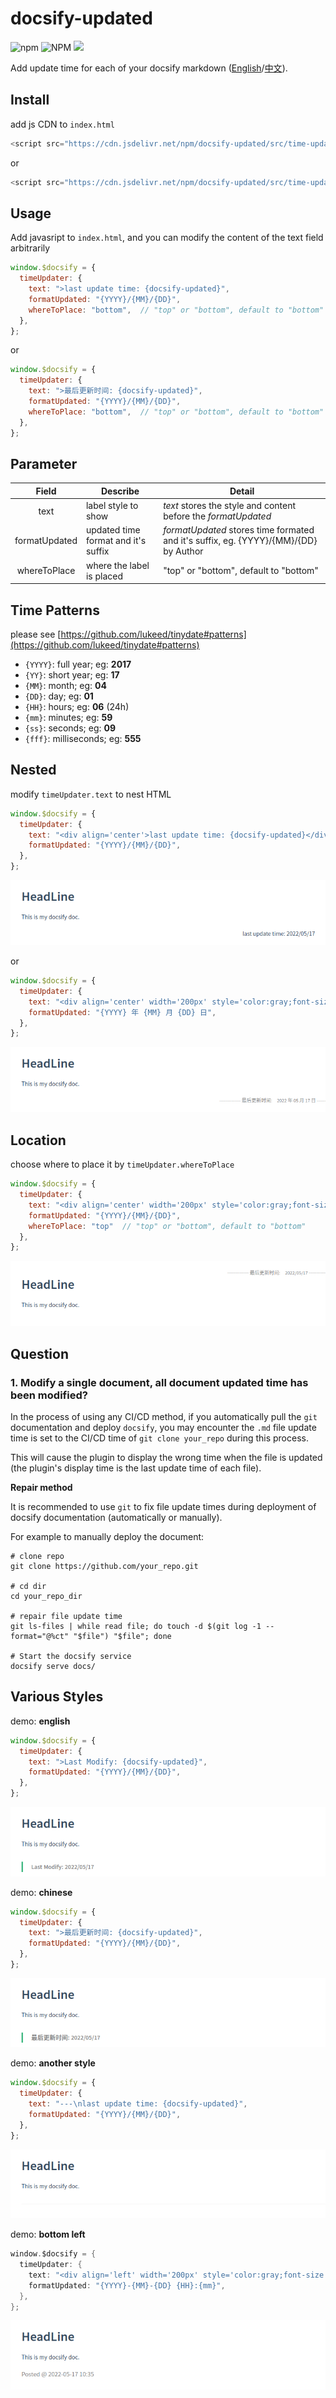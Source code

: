 # docsify-updated

![npm](https://img.shields.io/npm/v/docsify-updated) ![NPM](https://img.shields.io/npm/l/docsify-updated) [![](https://data.jsdelivr.com/v1/package/npm/docsify-updated/badge)](https://www.jsdelivr.com/package/npm/docsify-updated)

Add update time for each of your docsify markdown ([English](./README.md)/[中文](./zh-README.md)).

## Install

add js CDN to `index.html`

```javascript
<script src="https://cdn.jsdelivr.net/npm/docsify-updated/src/time-updater.min.js"></script>
```

or

```javascript
<script src="https://cdn.jsdelivr.net/npm/docsify-updated/src/time-updater.js"></script>
```

## Usage

Add javasript to `index.html`, and you can modify the content of the text field arbitrarily

```javascript
window.$docsify = {
  timeUpdater: {
    text: ">last update time: {docsify-updated}",
    formatUpdated: "{YYYY}/{MM}/{DD}",
    whereToPlace: "bottom",  // "top" or "bottom", default to "bottom"
  },
};
```

or

```javascript
window.$docsify = {
  timeUpdater: {
    text: ">最后更新时间: {docsify-updated}",
    formatUpdated: "{YYYY}/{MM}/{DD}",
    whereToPlace: "bottom",  // "top" or "bottom", default to "bottom"
  },
};
```

## Parameter

|     Field     | Describe                            | Detail                                                       |
| :-----------: | ----------------------------------- | ------------------------------------------------------------ |
|     text      | label style to show                 | *text* stores the style and content before the *formatUpdated* |
| formatUpdated | updated time format and it's suffix | *formatUpdated* stores time formated and it's suffix, eg. {YYYY}/{MM}/{DD} by Author |
| whereToPlace  | where the label is placed           | "top" or "bottom", default to "bottom"                       |

## Time Patterns

please see [https://github.com/lukeed/tinydate#patterns](https://github.com/lukeed/tinydate#patterns)

- `{YYYY}`: full year; eg: **2017**
- `{YY}`: short year; eg: **17**
- `{MM}`: month; eg: **04**
- `{DD}`: day; eg: **01**
- `{HH}`: hours; eg: **06** (24h)
- `{mm}`: minutes; eg: **59**
- `{ss}`: seconds; eg: **09**
- `{fff}`: milliseconds; eg: **555**

## Nested

modify `timeUpdater.text` to nest HTML

```javascript
window.$docsify = {
  timeUpdater: {
    text: "<div align='center'>last update time: {docsify-updated}</div>",
    formatUpdated: "{YYYY}/{MM}/{DD}",
  },
};
```

![demo1](./images/demo1.png)

or

```javascript
window.$docsify = {
  timeUpdater: {
    text: "<div align='center' width='200px' style='color:gray;font-size:10px'>-------------- 最后更新时间:&emsp;{docsify-updated} --------------</div>",
    formatUpdated: "{YYYY} 年 {MM} 月 {DD} 日",
  },
};
```

![demo2](./images/demo2.png)

## Location

choose where to place it by `timeUpdater.whereToPlace`

```javascript
window.$docsify = {
  timeUpdater: {
    text: "<div align='center' width='200px' style='color:gray;font-size:10px'>-------------- 最后更新时间:&emsp;{docsify-updated} --------------</div>",
    formatUpdated: "{YYYY}/{MM}/{DD}",
    whereToPlace: "top"  // "top" or "bottom", default to "bottom"
  },
};
```

![demo3](./images/demo3.png)

## Question

### 1. Modify a single document, all document updated time has been modified?

In the process of using any CI/CD method, if you automatically pull the `git` documentation and deploy `docsify`, you may encounter the `.md` file update time is set to the CI/CD time of `git clone your_repo` during this process.

This will cause the plugin to display the wrong time when the file is updated (the plugin's display time is the last update time of each file).

**Repair method**

It is recommended to use `git` to fix file update times during deployment of docsify documentation (automatically or manually).

For example to manually deploy the document:

```shell
# clone repo
git clone https://github.com/your_repo.git

# cd dir
cd your_repo_dir

# repair file update time
git ls-files | while read file; do touch -d $(git log -1 --format="@%ct" "$file") "$file"; done

# Start the docsify service
docsify serve docs/
```

## Various Styles

demo: **english**

```javascript
window.$docsify = {
  timeUpdater: {
    text: ">Last Modify: {docsify-updated}",
    formatUpdated: "{YYYY}/{MM}/{DD}",
  },
};
```

![demo4](./images/demo4.png)

demo: **chinese**

```javascript
window.$docsify = {
  timeUpdater: {
    text: ">最后更新时间: {docsify-updated}",
    formatUpdated: "{YYYY}/{MM}/{DD}",
  },
};
```

![demo5](./images/demo5.png)

demo: **another style**

```javascript
window.$docsify = {
  timeUpdater: {
    text: "---\nlast update time: {docsify-updated}",
    formatUpdated: "{YYYY}/{MM}/{DD}",
  },
};
```

![demo6](./images/demo6.png)

demo: **bottom left**

```java
window.$docsify = {
  timeUpdater: {
    text: "<div align='left' width='200px' style='color:gray;font-size:16px'>Posted @ {docsify-updated}</div>",
    formatUpdated: "{YYYY}-{MM}-{DD} {HH}:{mm}",
  },
};
```

![demo7](./images/demo7.png)

